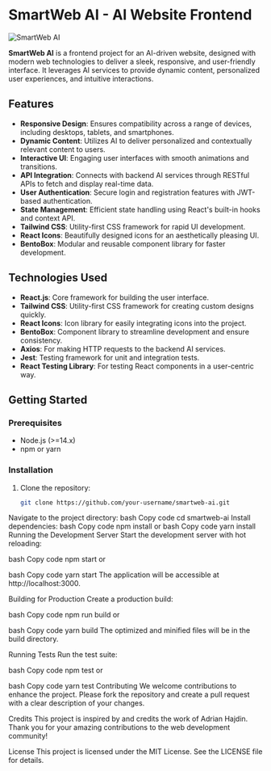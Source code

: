 # SmartWeb AI - AI Website Frontend

![SmartWeb AI](https://www.imghippo.com/i/1UVfG1717574890.png)

**SmartWeb AI** is a frontend project for an AI-driven website, designed with modern web technologies to deliver a sleek, responsive, and user-friendly interface. It leverages AI services to provide dynamic content, personalized user experiences, and intuitive interactions.

## Features

- **Responsive Design**: Ensures compatibility across a range of devices, including desktops, tablets, and smartphones.
- **Dynamic Content**: Utilizes AI to deliver personalized and contextually relevant content to users.
- **Interactive UI**: Engaging user interfaces with smooth animations and transitions.
- **API Integration**: Connects with backend AI services through RESTful APIs to fetch and display real-time data.
- **User Authentication**: Secure login and registration features with JWT-based authentication.
- **State Management**: Efficient state handling using React's built-in hooks and context API.
- **Tailwind CSS**: Utility-first CSS framework for rapid UI development.
- **React Icons**: Beautifully designed icons for an aesthetically pleasing UI.
- **BentoBox**: Modular and reusable component library for faster development.

## Technologies Used

- **React.js**: Core framework for building the user interface.
- **Tailwind CSS**: Utility-first CSS framework for creating custom designs quickly.
- **React Icons**: Icon library for easily integrating icons into the project.
- **BentoBox**: Component library to streamline development and ensure consistency.
- **Axios**: For making HTTP requests to the backend AI services.
- **Jest**: Testing framework for unit and integration tests.
- **React Testing Library**: For testing React components in a user-centric way.

## Getting Started

### Prerequisites

- Node.js (>=14.x)
- npm or yarn

### Installation

1. Clone the repository:
   ```bash
   git clone https://github.com/your-username/smartweb-ai.git
Navigate to the project directory:
bash
Copy code
cd smartweb-ai
Install dependencies:
bash
Copy code
npm install
or
bash
Copy code
yarn install
Running the Development Server
Start the development server with hot reloading:

bash
Copy code
npm start
or

bash
Copy code
yarn start
The application will be accessible at http://localhost:3000.

Building for Production
Create a production build:

bash
Copy code
npm run build
or

bash
Copy code
yarn build
The optimized and minified files will be in the build directory.

Running Tests
Run the test suite:

bash
Copy code
npm test
or

bash
Copy code
yarn test
Contributing
We welcome contributions to enhance the project. Please fork the repository and create a pull request with a clear description of your changes.

Credits
This project is inspired by and credits the work of Adrian Hajdin. Thank you for your amazing contributions to the web development community!

License
This project is licensed under the MIT License. See the LICENSE file for details.
